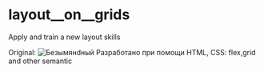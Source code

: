 # layout__on__grids

Apply and train a new layout skills

Original:
![Безымянdный](https://github.com/Rustam200391/layout__on__grids/assets/88620625/b3b433be-b55a-49e1-970e-254b26d6a4c9)
Разработано при помощи HTML, CSS: flex,grid and other semantic

